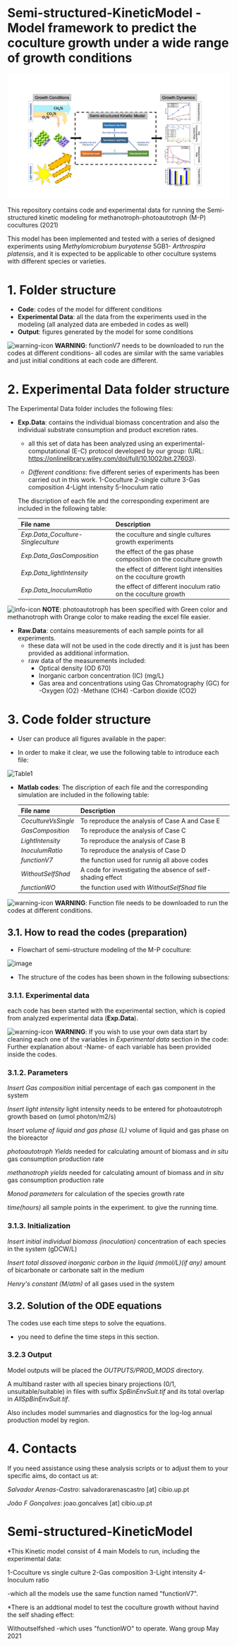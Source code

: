 # Semi-structured-KineticModel - Model framework to predict the coculture growth under a wide range of growth conditions 

![alt text](https://github.com/AU-Wang-He-Group/Semi-structured-KineticModel/blob/main/Output/Graphical%20abstract.jpg?raw=true)


This repository contains code and experimental data for running the Semi-structured kinetic modeling for methanotroph-photoautotroph (M-P) cocultures (2021) 

This model has been implemented and tested with a series of designed experiments using *Methylomicrobium buryatense* 5GB1- *Arthrospira platensis*,
and it is expected to be applicable to other coculture systems with different species or varieties.


# 1. Folder structure

- __Code__: codes of the model for different conditions
- __Experimental Data__: all the data from the experiments used in the modeling (all analyzed data are embeded in codes as well)
- __Output__: figures generated by the model for some conditions 

![warning-icon](https://img.icons8.com/emoji/48/000000/warning-emoji.png)
__WARNING__: functionV7 needs to be downloaded to run the codes at different conditions- all codes are similar with the same variables and just initial conditions at each code are different.


# 2. Experimental Data folder structure

The Experimental Data folder includes the following files:

- __Exp.Data__: contains the individual biomass concentration and also the individual substrate consumption and product excretion rates.
   - all this set of data has been analyzed using an experimental-computational (E-C) protocol developed by our group: (URL: https://onlinelibrary.wiley.com/doi/full/10.1002/bit.27603).

   - _Different conditions_: five different series of experiments has been carried out in this work.
   1-Coculture 2-single culture 3-Gas composition 4-Light intensity 5-Inoculum ratio
     
   The discription of each file and the corresponding experiment are included in the following table:

   |File name                                 |Description                           |
   |------------------------------------------|--------------------------------------|
   |_Exp.Data_Coculture-Singleculture_        |the coculture and single cultures growth experiments  |
   |_Exp.Data_GasComposition_                 |the effect of the gas phase composition on the coculture growth     |
   |_Exp.Data_lightIntensity_                 |the effect of different light intensities on the coculture growth   |
   |_Exp.Data_InoculumRatio_                  |the effect of different inoculum ratio on the coculture growth     |
 

![info-icon](https://img.icons8.com/flat_round/48/000000/info.png)
__NOTE__: photoautotroph has been specified with Green color and methanotroph with Orange color 
   to make reading the excel file easier.


- __Raw.Data__: contains measurements of each sample points for all experiments.
   - these data will not be used in the code directly and it is just has been provided as additional information.
   - raw data of the measurements included:
      - Optical density (OD 670)
      - Inorganic carbon concentration (IC) (mg/L)
      - Gas area and concentrations using Gas Chromatography (GC) for -Oxygen (O2) -Methane (CH4) -Carbon dioxide (CO2)


# 3. Code folder structure

- User can produce all figures available in the paper: 

- In order to make it clear, we use the following table to introduce each file:

![Table1](https://user-images.githubusercontent.com/67964457/122443411-2f786d00-cf65-11eb-9ea3-8d64c39a4b36.jpg)

- __Matlab codes__: The discription of each file and the corresponding simulation are included in the following table:

   |File name                                 |Description                           |
   |------------------------------------------|--------------------------------------|
   |_CocultureVsSingle_        | To reproduce the analysis of Case A and Case E |
   |_GasComposition_                 |To reproduce the analysis of Case C     |
   |_LightIntensity_                 |To reproduce the analysis of Case B   |
   |_InoculumRatio_                  |To reproduce the analysis of Case D     |
   |_functionV7_                  |the function used for runnig all above codes     |
   |_WithoutSelfShad_                  |A code for investigating the absence of self-shading effect     |
   |_functionWO_                  |the function used with _WithoutSelfShad_ file     |
   
![warning-icon](https://img.icons8.com/emoji/48/000000/warning-emoji.png)
__WARNING__: Function file needs to be downloaded to run the codes at different conditions.


## 3.1. How to read the codes (preparation)
- Flowchart of semi-structure modeling of the M-P coculture: 

 ![image](https://user-images.githubusercontent.com/67964457/122436706-a827fb00-cf5e-11eb-9c9e-f56282463082.png)


- The structure of the codes has been shown in the following subsections:

### 3.1.1. Experimental data

each code has been started with the experimental section, which is copied from analyzed experimental data (__Exp.Data__).

![warning-icon](https://img.icons8.com/emoji/48/000000/warning-emoji.png)
__WARNING__: If you wish to use your own data start by cleaning each one of the variables in _Experimental data_ section in the code: 
Further explanation about -Name- of each variable has been provided inside the codes.


### 3.1.2. Parameters

_Insert Gas composition_
initial percentage of each gas component in the system

_Insert light intensity_
light intensity needs to be entered for photoautotroph growth based on (umol photon/m2/s)

_Insert volume of liquid and gas phase (L)_
volume of liquid and gas phase on the bioreactor

_photoautotroph Yields_
needed for calculating amount of biomass and _in situ_ gas consumption production rate

_methanotroph yields_
needed for calculating amount of biomass and _in situ_ gas consumption production rate

_Monod parameters_
for calculation of the species growth rate 

_time(hours)_
all sample points in the experiment. to give the running time.

### 3.1.3. Initialization 

_Insert initial individual biomass (inoculation)_
concentration of each species in the system (gDCW/L)

_Insert total dissoved inorganic carbon in the liquid (mmol/L)(if any)_
amount of bicarbonate or carbonate salt in the medium

_Henry's constant (M/atm)_
of all gases used in the system


## 3.2. Solution of the ODE equations

The codes use each time steps to solve the equations.
- you need to define the time steps in this section.

### 3.2.3 Output

Model outputs will be placed the _OUTPUTS/PROD_MODS_ directory. 

A multiband raster with all species binary projections (0/1, unsuitable/suitable) 
in files with suffix _SpBinEnvSuit.tif_ and its total overlap in _AllSpBinEnvSuit.tif_.

Also includes model summaries and diagnostics for the log-log annual production model 
by region.


# 4. Contacts

If you need assistance using these analysis scripts or to adjust them to your specific aims, 
do contact us at:

_Salvador Arenas-Castro_: salvadorarenascastro [at] cibio.up.pt

_João F Gonçalves_: joao.goncalves [at] cibio.up.pt
# Semi-structured-KineticModel
*This Kinetic model consist of 4 main Models to run, including the experimental data:

1-Coculture vs single culture 2-Gas composition 3-Light intensity 4-Inoculum ratio

-which all the models use the same function named "functionV7".

*There is an addtional model to test the coculture growth without havind the self shading effect:

Withoutselfshed -which uses "functionWO" to operate.
Wang group May 2021
